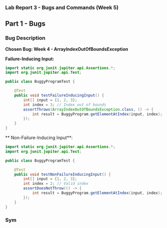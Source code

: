### Lab Report 3 - Bugs and Commands (Week 5)

## Part 1 - Bugs

### Bug Description

**Chosen Bug: Week 4 - ArrayIndexOutOfBoundsException**

**Failure-Inducing Input:**

```java
import static org.junit.jupiter.api.Assertions.*;
import org.junit.jupiter.api.Test;

public class BuggyProgramTest {

    @Test
    public void testFailureInducingInput() {
        int[] input = {1, 2, 3};
        int index = 3; // Index out of bounds
        assertThrows(ArrayIndexOutOfBoundsException.class, () -> {
            int result = BuggyProgram.getElementAtIndex(input, index);
        });
    }
}
```

** Non-Failure-Inducing Input**:

```java
import static org.junit.jupiter.api.Assertions.*;
import org.junit.jupiter.api.Test;

public class BuggyProgramTest {

    @Test
    public void testNonFailureInducingInput() {
        int[] input = {1, 2, 3};
        int index = 2; // Valid index
        assertDoesNotThrow(() -> {
            int result = BuggyProgram.getElementAtIndex(input, index);
        });
    }
}
```
### Sym
